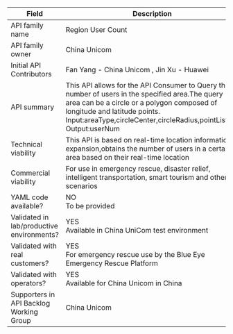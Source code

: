 | **Field** | Description | 
| ---- | ----- |
| API family name | Region User Count | 
| API family owner | China Unicom |
| Initial API Contributors | Fan Yang - China Unicom , Jin Xu - Huawei |
| API summary | This API allows for the API Consumer to Query the number of users in the specified area.The query area can be a circle or a polygon composed of longitude and latitude points.<br>Input:areaType,circleCenter,circleRadius,pointListStr.<br>Output:userNum|
| Technical viability | This API is based on real-time location information expansion,obtains the number of users in a certain area based on their real-time location |
| Commercial viability | For use in emergency rescue, disaster relief, intelligent transportation, smart tourism and other scenarios| 
| YAML code available? | NO<br>To be provided  |
| Validated in lab/productive environments? | YES<br>Available in China UniCom test environment |
| Validated with real customers? | YES<br>For emergency rescue use by the Blue Eye Emergency Rescue Platform |
| Validated with operators? | YES<br>Available for China Unicom in China |
| Supporters in API Backlog Working Group | China Unicom |